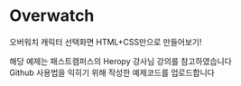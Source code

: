 # Overwatch
오버워치 캐릭터 선택화면 HTML+CSS만으로 만들어보기!

해당 예제는 패스트캠퍼스의 Heropy 강사님 강의를 참고하였습니다
<br/>Github 사용법을 익히기 위해 작성한 예제코드를 업로드합니다

